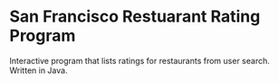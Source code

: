 # San Francisco Restuarant Rating Program
Interactive program that lists ratings for restaurants from user search. Written in Java.
